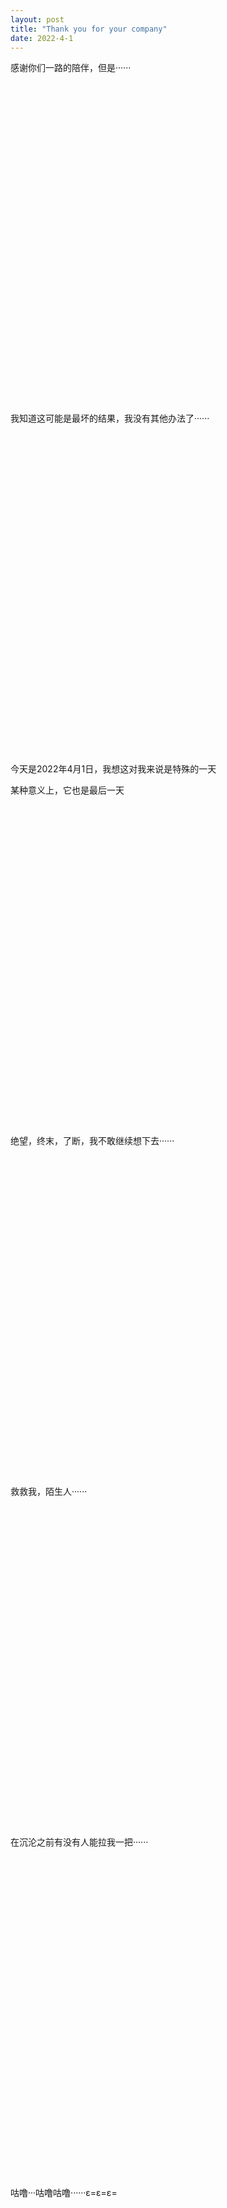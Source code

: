 ```yaml
---
layout: post
title: "Thank you for your company"
date: 2022-4-1
---
```


感谢你们一路的陪伴，但是······

​	

​	

​	

​	

​	

​	

​	

​	

​	

​	

​	

​	

​	

​	

​	

​	

​	



我知道这可能是最坏的结果，我没有其他办法了······

​	

​	

​	

​	

​	

​	

​	

​	

​	

​	

​	

​	

​	

​	

​	

​	

​	



今天是2022年4月1日，我想这对我来说是特殊的一天

某种意义上，它也是最后一天

​	

​	

​	

​	

​	

​	

​	

​	

​	

​	

​	

​	

​	

​	

​	

​	

​	



绝望，终末，了断，我不敢继续想下去······

​	

​	

​	

​	

​	

​	

​	

​	

​	

​	

​	

​	

​	

​	

​	

​	

​	



救救我，陌生人······

​	

​	

​	

​	

​	

​	

​	

​	

​	

​	

​	

​	

​	

​	

​	

​	

​	



在沉沦之前有没有人能拉我一把······

​	

​	

​	

​	

​	

​	

​	

​	

​	

​	

​	

​	

​	

​	

​	

​	

​	



咕噜···咕噜咕噜······ε=ε=ε=

​	

​	

​	

​	

​	

​	

​	

​	

​	

​	

​	

​	

​	

​	

​	

​	

​	



最后一天了，数据库作业还没写完！

陌生人，可以借我抄下作业吗？

以及，愚人节快乐~~